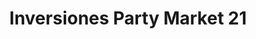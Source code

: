 ---
title: "Inversiones Party Market 21"
url: /caracas/inversiones-party-market-21/
shop: juguetes
---